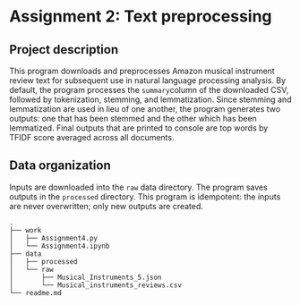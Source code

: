 # Assignment 2: Text preprocessing

## Project description

This program downloads and preprocesses Amazon musical instrument review text for subsequent use in natural language processing analysis. By default, the program processes the `summary`column of the downloaded CSV, followed by tokenization, stemming, and lemmatization. Since stemming and lemmatization are used in lieu of one another, the program generates two outputs: one that has been stemmed and the other which has been lemmatized. Final outputs that are printed to console are top words by TFIDF score averaged across all documents.

## Data organization

Inputs are downloaded into the `raw` data directory. The program saves outputs in the `processed` directory. This program is idempotent: the inputs are never overwritten; only new outputs are created.
```
.
├── work
│   ├── Assignment4.py
│   └── Assignment4.ipynb
├── data
│   ├── processed
│   └── raw
│       ├── Musical_Instruments_5.json
│       └── Musical_instruments_reviews.csv
└── readme.md
```
